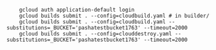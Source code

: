         gcloud auth application-default login
        gcloud builds submit . --config=cloudbuild.yaml # in builder/
        gcloud builds submit . --config=cloudbuild.yaml --substitutions=_BUCKET='pashatestbucket1763' --timeout=2000
        gcloud builds submit . --config=clouddestroy.yaml --substitutions=_BUCKET='pashatestbucket1763' --timeout=2000